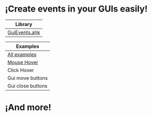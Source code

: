 # ¡Create events in your GUIs easily!

| **Library** |
|-------------|
| [GuiEvents.ahk](https://github.com/ElVerdaderoJuan/AutoHotkey/blob/241a6c007e20233874407f3aa757895f64bdef02/GUI/GuiEvents/GuiEvents.ahk)|

| **Examples** |
|--------------|
| [All examples](https://github.com/ElVerdaderoJuan/AutoHotkey/tree/241a6c007e20233874407f3aa757895f64bdef02/GUI/GuiEvents/Examples)|
| [Mouse Hover]([https://github.com/ElVerdaderoJuan/AutoHotkey/tree/c32bc3643cdb0adc7e1f546bf693407cb5765667/GUI/GuiEvents/Examples](https://github.com/ElVerdaderoJuan/AutoHotkey/blob/241a6c007e20233874407f3aa757895f64bdef02/GUI/GuiEvents/Examples/MouseHover.ahk)https://github.com/ElVerdaderoJuan/AutoHotkey/blob/241a6c007e20233874407f3aa757895f64bdef02/GUI/GuiEvents/Examples/MouseHover.ahk) |
| Click Hover |
| Gui move buttons |
| Gui close buttons |

# ¡And more!

